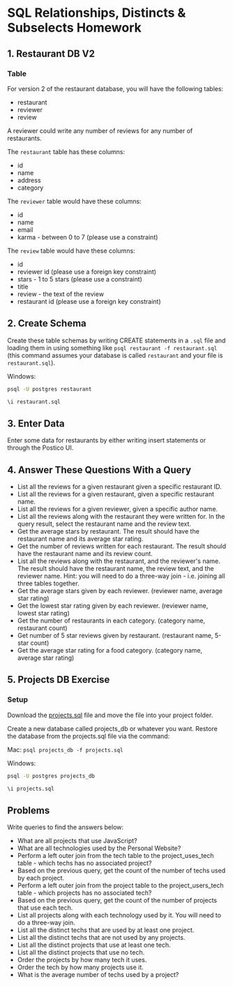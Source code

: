 # SQL Relationships, Distincts & Subselects Homework

## 1.  Restaurant DB V2

### Table
For version 2 of the restaurant database, you will have the following tables:

- restaurant
- reviewer
- review

A reviewer could write any number of reviews for any number of restaurants.

The `restaurant` table has these columns:

- id
- name
- address
- category

The `reviewer` table would have these columns:

- id
- name
- email
- karma - between 0 to 7 (please use a constraint)

The `review` table would have these columns:

- id
- reviewer id (please use a foreign key constraint)
- stars - 1 to 5 stars (please use a constraint)
- title
- review - the text of the review
- restaurant id (please use a foreign key constraint)

## 2. Create Schema

Create these table schemas by writing CREATE statements in a `.sql` file and loading them in using something like `psql restaurant -f restaurant.sql` (this command assumes your database is called `restaurant` and your file is `restaurant.sql`).

Windows:
```bash
psql -U postgres restaurant
```

```bash
\i restaurant.sql
```

## 3. Enter Data

Enter some data for restaurants by either writing insert statements or through the Postico UI.


## 4. Answer These Questions With a Query


- List all the reviews for a given restaurant given a specific restaurant ID.
- List all the reviews for a given restaurant, given a specific restaurant name.
- List all the reviews for a given reviewer, given a specific author name.
- List all the reviews along with the restaurant they were written for. In the query result, select the restaurant name and the review text.
- Get the average stars by restaurant. The result should have the restaurant name and its average star rating.
- Get the number of reviews written for each restaurant. The result should have the restaurant name and its review count.
- List all the reviews along with the restaurant, and the reviewer's name. The result should have the restaurant name, the review text, and the reviewer name. Hint: you will need to do a three-way join - i.e. joining all three tables together.
- Get the average stars given by each reviewer. (reviewer name, average star rating)
- Get the lowest star rating given by each reviewer. (reviewer name, lowest star rating)
- Get the number of restaurants in each category. (category name, restaurant count)
- Get number of 5 star reviews given by restaurant. (restaurant name, 5-star count)
- Get the average star rating for a food category. (category name, average star rating)


## 5. Projects DB Exercise

### Setup

Download the [projects.sql](https://dc-houston.herokuapp.com/Postgres/projects.sql) file and move the file into your project folder.

Create a new database called projects_db or whatever you want. Restore the database from the projects.sql file via the command:

Mac:
`psql projects_db -f projects.sql`

Windows:
```bash
psql -U postgres projects_db
```

```bash
\i projects.sql
```
<h2>Problems</h2>


Write queries to find the answers below:

- What are all projects that use JavaScript?
- What are all technologies used by the Personal Website?
- Perform a left outer join from the tech table to the project_uses_tech table - which techs has no associated project?
- Based on the previous query, get the count of the number of techs used by each project.
- Perform a left outer join from the project table to the project_users_tech table - which projects has no associated tech?
- Based on the previous query, get the count of the number of projects that use each tech.
- List all projects along with each technology used by it. You will need to do a three-way join.
- List all the distinct techs that are used by at least one project.
- List all the distinct techs that are not used by any projects.
- List all the distinct projects that use at least one tech.
- List all the distinct projects that use no tech.
- Order the projects by how many tech it uses.
- Order the tech by how many projects use it.
- What is the average number of techs used by a project?


